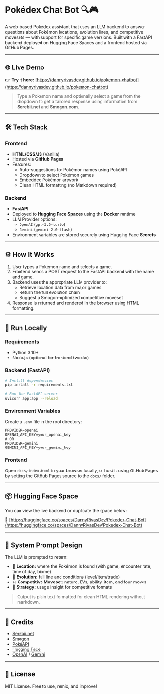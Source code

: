 # Pokédex Chat Bot 🔍🎮

A web-based Pokédex assistant that uses an LLM backend to answer questions about Pokémon locations, evolution lines, and competitive movesets — with support for specific game versions. Built with a FastAPI backend deployed on Hugging Face Spaces and a frontend hosted via GitHub Pages.

---

## 🌐 Live Demo

👉 **Try it here:** [https://dannyrivasdev.github.io/pokemon-chatbot](https://dannyrivasdev.github.io/pokemon-chatbot)

> Type a Pokémon name and optionally select a game from the dropdown to get a tailored response using information from **Serebii.net** and **Smogon.com**.

---

## 🛠 Tech Stack

### Frontend
- **HTML/CSS/JS** (Vanilla)
- Hosted via **GitHub Pages**
- Features:
  - Auto-suggestions for Pokémon names using PokéAPI
  - Dropdown to select Pokémon games
  - Embedded Pokémon artwork
  - Clean HTML formatting (no Markdown required)

### Backend
- **FastAPI**
- Deployed to **Hugging Face Spaces** using the **Docker** runtime
- LLM Provider options:
  - `OpenAI` (`gpt-3.5-turbo`)
  - `Gemini` (`gemini-2.0-flash`)
- Environment variables are stored securely using Hugging Face **Secrets**

---

## ⚙️ How It Works

1. User types a Pokémon name and selects a game.
2. Frontend sends a POST request to the FastAPI backend with the name and game.
3. Backend uses the appropriate LLM provider to:
   - Retrieve location data from major games
   - Return the full evolution chain
   - Suggest a Smogon-optimized competitive moveset
4. Response is returned and rendered in the browser using HTML formatting.

---

## 🚀 Run Locally

### Requirements

- Python 3.10+
- Node.js (optional for frontend tweaks)

### Backend (FastAPI)

```bash
# Install dependencies
pip install -r requirements.txt

# Run the FastAPI server
uvicorn app:app --reload
```

### Environment Variables

Create a `.env` file in the root directory:

```
PROVIDER=openai
OPENAI_API_KEY=your_openai_key
# OR
PROVIDER=gemini
GEMINI_API_KEY=your_gemini_key
```

### Frontend

Open `docs/index.html` in your browser locally, or host it using GitHub Pages by setting the GitHub Pages source to the `docs/` folder.

---

## 📦 Hugging Face Space

You can view the live backend or duplicate the space below:

🔗 [https://huggingface.co/spaces/DannyRivasDev/Pokedex-Chat-Bot](https://huggingface.co/spaces/DannyRivasDev/Pokedex-Chat-Bot)

---

## 🧠 System Prompt Design

The LLM is prompted to return:

- 📍 **Location:** where the Pokémon is found (with game, encounter rate, time of day, biome)
- 🧬 **Evolution:** full line and conditions (level/item/trade)
- ⚔️ **Competitive Moveset:** nature, EVs, ability, item, and four moves
- 🧠 **Strategy:** usage insight for competitive formats

> Output is plain text formatted for clean HTML rendering without markdown.

---

## 🧠 Credits

- [Serebii.net](https://serebii.net)
- [Smogon](https://www.smogon.com)
- [PokéAPI](https://pokeapi.co/)
- [Hugging Face](https://huggingface.co/)
- [OpenAI](https://openai.com/) / [Gemini](https://ai.google.dev/)

---

## 📜 License

MIT License. Free to use, remix, and improve!
